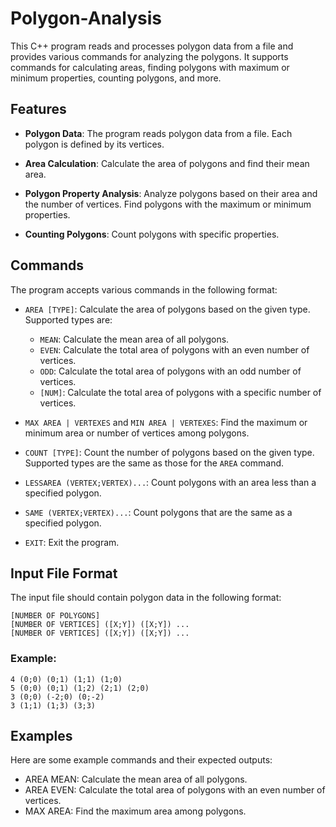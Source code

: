 # Polygon-Analysis

This C++ program reads and processes polygon data from a file and provides various commands for analyzing the polygons. It supports commands for calculating areas, finding polygons with maximum or minimum properties, counting polygons, and more.

## Features

- **Polygon Data**: The program reads polygon data from a file. Each polygon is defined by its vertices.

- **Area Calculation**: Calculate the area of polygons and find their mean area.

- **Polygon Property Analysis**: Analyze polygons based on their area and the number of vertices. Find polygons with the maximum or minimum properties.

- **Counting Polygons**: Count polygons with specific properties.

## Commands

The program accepts various commands in the following format:

- `AREA [TYPE]`: Calculate the area of polygons based on the given type. Supported types are:
  - `MEAN`: Calculate the mean area of all polygons.
  - `EVEN`: Calculate the total area of polygons with an even number of vertices.
  - `ODD`: Calculate the total area of polygons with an odd number of vertices.
  - `[NUM]`: Calculate the total area of polygons with a specific number of vertices.

- `MAX AREA | VERTEXES` and `MIN AREA | VERTEXES`: Find the maximum or minimum area or number of vertices among polygons.

- `COUNT [TYPE]`: Count the number of polygons based on the given type. Supported types are the same as those for the `AREA` command.

- `LESSAREA (VERTEX;VERTEX)...`: Count polygons with an area less than a specified polygon.

- `SAME (VERTEX;VERTEX)...`: Count polygons that are the same as a specified polygon.

- `EXIT`: Exit the program.

## Input File Format
The input file should contain polygon data in the following format:

```
[NUMBER OF POLYGONS]
[NUMBER OF VERTICES] ([X;Y]) ([X;Y]) ...
[NUMBER OF VERTICES] ([X;Y]) ([X;Y]) ...
```

### Example:


```
4 (0;0) (0;1) (1;1) (1;0)
5 (0;0) (0;1) (1;2) (2;1) (2;0)
3 (0;0) (-2;0) (0;-2)
3 (1;1) (1;3) (3;3)
```

## Examples
Here are some example commands and their expected outputs:

- AREA MEAN: Calculate the mean area of all polygons.
- AREA EVEN: Calculate the total area of polygons with an even number of vertices.
- MAX AREA: Find the maximum area among polygons.
